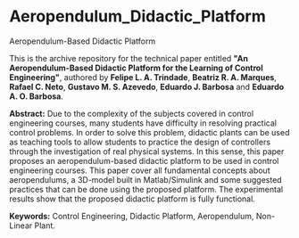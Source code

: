 # Aeropendulum_Didactic_Platform
Aeropendulum-Based Didactic Platform

This is the archive repository for the technical paper entitled **"An Aeropendulum-Based Didactic Platform for the Learning of Control Engineering"**, authored by **Felipe L. A. Trindade**, **Beatriz R. A. Marques**, **Rafael C. Neto**, **Gustavo M. S. Azevedo**, **Eduardo J. Barbosa** and **Eduardo A. O. Barbosa**.

**Abstract:** Due to the complexity of the subjects covered in control engineering courses, many students have difficulty in resolving practical control problems. In order to solve this problem, didactic plants can be used as teaching tools to allow students to practice the design of controllers through the investigation of real physical systems. In this sense, this paper proposes an aeropendulum-based didactic platform to be used in control engineering courses. This paper cover all fundamental concepts about aeropendulums, a 3D-model built in Matlab/Simulink and some suggested practices that can be done using the proposed platform. The experimental results show that the proposed didactic platform is fully functional.

**Keywords:** Control Engineering, Didactic Platform, Aeropendulum, Non-Linear Plant.
